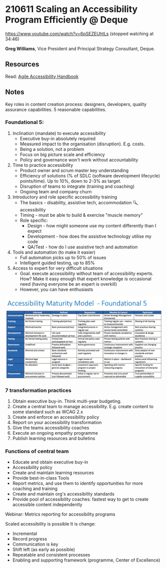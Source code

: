 # 210611 Scaling an Accessibility Program Efficiently @ Deque

https://www.youtube.com/watch?v=6pSEZEUhtLs (stopped watching at 34:46)

**Greg Williams**, Vice President and Principal Strategy Consultant, Deque.

## Resources

Read: [Agile Accessibility Handbook](https://accessibility.deque.com/agile-accessibility-handbook)

## Notes

Key roles in content creation process: designers, developers, quality assurance capabilities. 5 reasonable capabilities.

### Foundational 5:

1. Inclination (mandate) to execute accessibility
   - Executive buy-in absolutely required
   - Measured impact to the organisation (disruption). E.g. costs.
   - Being a solution, not a problem
   - Focus on big picture scale and efficiency
   - Policy and governance won't work without accountability
2. Time to practice accessibility
   - Product owner and scrum master key understanding
   - Efficiency of solutions (% of SDLC (software development lifecycle) points/time). Up to 10%, down to 2-3% as target.
   - Disruption of teams to integrate (training and coaching)
   - Ongoing team and company churn
3. Introductory and role specific accessibility training
   - The basics - disability, assistive tech, accommodation 🔍, accessibility
   - Timing - must be able to build & exercise "muscle memory"
   - Role specific:
     - Design - how might someone use my content differently than I expect
     - Development - how does the assistive technology utilise my code
     - QA/Test - how do I use assistive tech and automation
4. Tools and automation (to make it easier)
   - Full automation picks up to 50% of issues
   - Intelligent guided testing, up to 85%
5. Access to expert for very difficult situations
   - Goal. execute accessibility without team of accessibility experts. How? Make it easy enough that expert knowledge is occasional need (having everyone be an expert is overkill)
   - However, you can have enthusiasts

![](../attachments/2021-06-11-18-04-25.png)

### 7 transformation practices

1. Obtain executive buy-in. Think multi-year budgeting.
2. Create a central team to manage accessibility. E.g. create content to some standard such as WCAG 2.x
3. Create and enforce an accessibility policy
4. Report on your accessibility transformation
5. Give the teams accessibility coaches
6. Execute an ongoing empathy programme
7. Publish learning resources and bulletins

### Functions of central team

- Educate and obtain executive buy-in
- Accessibility policy
- Create and maintain learning resources
- Provide best-in-class Tools
- Report metrics, and use them to identify opportunities for more coaching and training
- Create and maintain org's accessibility standards
- Provide pool of accessibility coaches: fastest way to get to create accessible content independently

Webinar: Metrics reporting for accessibility programs

Scaled accessibility is possible
It is change:
- Incremental
- Record progress
- Communication is key
- Shift left (as early as possible)
- Repeatable and consistent processes
- Enabling and supporting framework (programme, Center of Excellence)